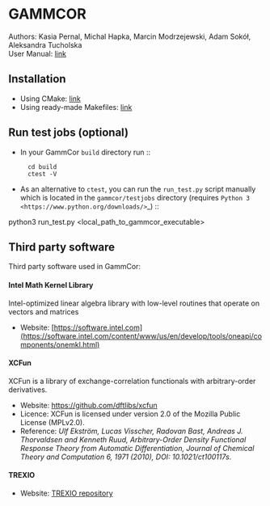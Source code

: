 # GAMMCOR
Authors: Kasia Pernal, Michal Hapka, Marcin Modrzejewski, Adam Sokół, Aleksandra Tucholska <br>
User Manual: [link](https://qchem.gitlab.io/gammcor-manual/)


## Installation
* Using CMake: [link](https://qchem.gitlab.io/gammcor-manual/pages/introduction/cmake.html)
* Using ready-made Makefiles: [link](https://qchem.gitlab.io/gammcor-manual/pages/introduction/makefiles.html)

## Run test jobs (optional)
* In your GammCor ``build`` directory run ::

        cd build
        ctest -V

* As an alternative to ``ctest``, you can run the ``run_test.py`` script manually which is located in the ``gammcor/testjobs`` directory (requires `Python 3 <https://www.python.org/downloads/>`_) ::

python3 run_test.py <local_path_to_gammcor_executable>


## Third party software
Third party software used in GammCor:

#### Intel Math Kernel Library
Intel-optimized linear algebra library with low-level routines that operate on vectors and matrices
* Website: [https://software.intel.com](https://software.intel.com/content/www/us/en/develop/tools/oneapi/components/onemkl.html)

#### XCFun
XCFun is a library of exchange-correlation functionals with arbitrary-order derivatives.
* Website: https://github.com/dftlibs/xcfun
* Licence: XCFun is licensed under version 2.0 of the Mozilla Public License (MPLv2.0).
* Reference:
_Ulf Ekström, Lucas Visscher, Radovan Bast, Andreas J. Thorvaldsen and Kenneth Ruud, 
Arbitrary-Order Density Functional Response Theory from Automatic Differentiation, 
Journal of Chemical Theory and Computation 6, 1971 (2010), DOI: 10.1021/ct100117s_.

#### TREXIO
* Website: [TREXIO repository](https://github.com/TREX-CoE/trexio)
